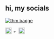 ## hi, my socials

<p align="left">
  <a href="https://tryhackme.com/p/taww" target="_blank">
    <img src="https://tryhackme-badges.s3.amazonaws.com/taww.png" alt="thm badge"/>
  </a>
</p>
<div style="display: inline-flex; align-items: center;">
  <a href="https://steamcommunity.com/id/tyu/" target="_blank">
    <img src="https://github.com/user-attachments/assets/cdfc895f-9366-47f3-b5a3-b6a2e8fa0b50" width="20" alt="steam"/>
  </a>
  <img src="https://upload.wikimedia.org/wikipedia/commons/2/26/Slash_symbol.svg" width="10" style="margin: 0 6px;" alt="slash" />
  <a href="https://discord.com/users/428575537917722625" target="_blank">
    <img src="https://github.com/user-attachments/assets/32fb9caa-21c3-4ddb-9a9b-0ea52c56ed36" width="20" alt="discord"/>
  </a>
</div>

